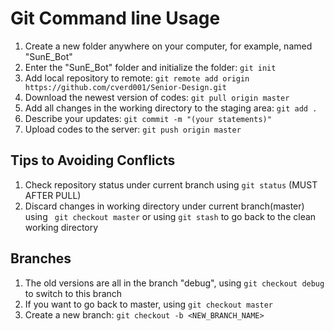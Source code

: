 # Git Command line Usage

1. Create a new folder anywhere on your computer, for example, named "SunE_Bot"
2. Enter the "SunE_Bot" folder and initialize the folder: ```git init```
3. Add local repository to remote: ```git remote add origin https://github.com/cverd001/Senior-Design.git```
4. Download the newest version of codes: ```git pull origin master```
5. Add all changes in the working directory to the staging area: ```git add .```
6. Describe your updates: ```git commit -m "(your statements)"```
7. Upload codes to the server: ```git push origin master```

## Tips to Avoiding Conflicts
1. Check repository status under current branch using ```git status``` (MUST AFTER PULL)
2. Discard changes in working directory under current branch(master) using ``` git checkout master``` or using ```git stash``` to go back to the clean working directory

## Branches
1. The old versions are all in the branch "debug", using ```git checkout debug``` to switch to this branch
2. If you want to go back to master, using ```git checkout master```
3. Create a new branch: ```git checkout -b <NEW_BRANCH_NAME>```
